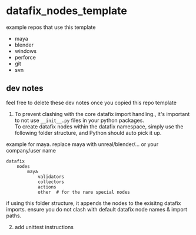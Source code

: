 # datafix_nodes_template

example repos that use this template
- maya
- blender
- windows
- perforce
- git
- svn

## dev notes
feel free to delete these dev notes once you copied this repo template

1. To prevent clashing with the core datafix import handling., it's important to not use `__init__.py` files in your python packages.  
To create datafix nodes within the datafix namespace, simply use the following folder structure, and Python should auto pick it up.

example for maya. replace maya with unreal/blender/... or your company/user name
```
datafix
    nodes
        maya
            validators
            collectors
            actions
            other  # for the rare special nodes
```
if using this folder structure, it appends the nodes to the exisitng datafix imports.
ensure you do not clash with default datafix node names & import paths.

2. add unittest instructions

